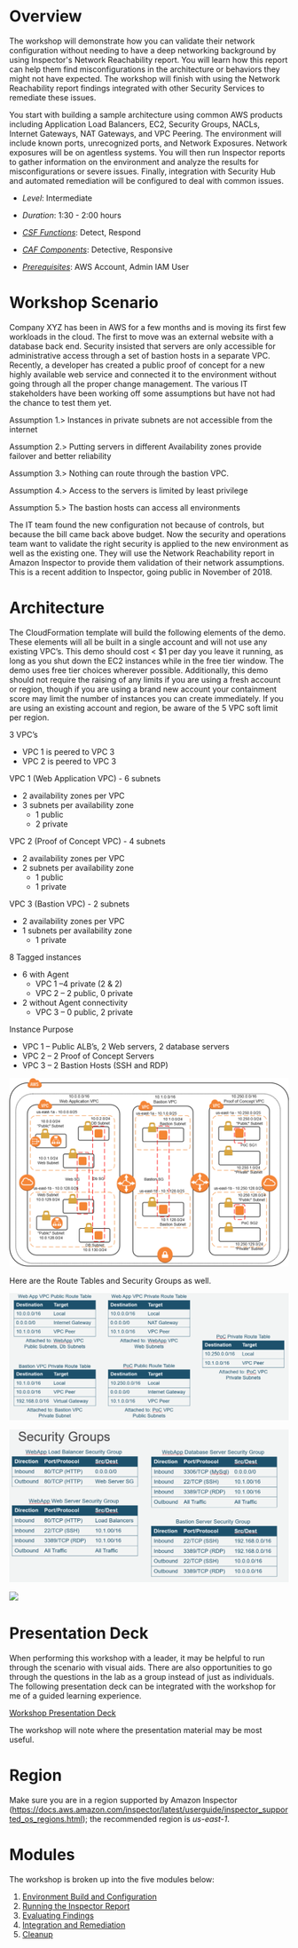 

Overview
========

The workshop will demonstrate how you can validate their network configuration without needing to have a deep networking background by using Inspector's Network Reachability report. You will learn how this report can help them find misconfigurations in the architecture or behaviors they might not have expected. The workshop will finish with using the Network Reachability report findings integrated with other Security Services to remediate these issues.

You start with building a sample architecture using common AWS products including Application Load Balancers, EC2, Security Groups, NACLs, Internet Gateways, NAT Gateways, and VPC Peering. The environment will include known ports, unrecognized ports, and Network Exposures. Network exposures will be on agentless systems. You will then run Inspector reports to gather information on the environment and analyze the results for misconfigurations or severe issues. Finally, integration with Security Hub and automated remediation will be configured to deal with common issues.

-	*Level*: Intermediate

-	*Duration*: 1:30 - 2:00 hours

-	*[CSF Functions](https://www.nist.gov/cyberframework/online-learning/components-framework)*: Detect, Respond

-	*[CAF Components](https://d0.awsstatic.com/whitepapers/AWS_CAF_Security_Perspective.pdf)*: Detective, Responsive

-	*[Prerequisites](https://awssecworkshops.com/getting-started/)*: AWS Account, Admin IAM User

Workshop Scenario
=================

Company XYZ has been in AWS for a few months and is moving its first few workloads in the cloud. The first to move was an external website with a database back end. Security insisted that servers are only accessible for administrative access through a set of bastion hosts in a separate VPC. Recently, a developer has created a public proof of concept for a new highly available web service and connected it to the environment without going through all the proper change management. The various IT stakeholders have been working off some assumptions but have not had the chance to test them yet.

Assumption 1.\> Instances in private subnets are not accessible from the internet

Assumption 2.\> Putting servers in different Availability zones provide failover and better reliability

Assumption 3.\> Nothing can route through the bastion VPC.

Assumption 4.\> Access to the servers is limited by least privilege

Assumption 5.\> The bastion hosts can access all environments

The IT team found the new configuration not because of controls, but because the bill came back above budget. Now the security and operations team want to validate the right security is applied to the new environment as well as the existing one. They will use the Network Reachability report in Amazon Inspector to provide them validation of their network assumptions. This is a recent addition to Inspector, going public in November of 2018.

Architecture
============

The CloudFormation template will build the following elements of the demo. These elements will all be built in a single account and will not use any existing VPC’s. This demo should cost \< \$1 per day you leave it running, as long as you shut down the EC2 instances while in the free tier window. The demo uses free tier choices wherever possible. Additionally, this demo should not require the raising of any limits if you are using a fresh account or region, though if you are using a brand new account your containment score may limit the number of instances you can create immediately. If you are using an existing account and region, be aware of the 5 VPC soft limit per region.

3 VPC’s
-   VPC 1 is peered to VPC 3
-   VPC 2 is peered to VPC 3

VPC 1 (Web Application VPC) - 6 subnets
-   2 availability zones per VPC
-   3 subnets per availability zone
    -   1 public
    -   2 private

VPC 2 (Proof of Concept VPC) - 4 subnets
-   2 availability zones per VPC
-   2 subnets per availability zone
    -   1 public
    -   1 private

VPC 3 (Bastion VPC) - 2 subnets
-   2 availability zones per VPC
-   1 subnets per availability zone
    -   1 private

8 Tagged instances
-   6 with Agent
    -   VPC 1 –4 private (2 & 2)
    -   VPC 2 – 2 public, 0 private
-   2 without Agent connectivity
    -   VPC 3 – 0 public, 2 private

Instance Purpose
-   VPC 1 – Public ALB’s, 2 Web servers, 2 database servers
-   VPC 2 – 2 Proof of Concept Servers
-   VPC 3 – 2 Bastion Hosts (SSH and RDP)

![](./images/readme-1-architecture.png)

Here are the Route Tables and Security Groups as well.

![](./images/readme-2-routes.png)

![](./images/readme-3-security-groups.png)

![](./images/readme-3-security-groups-2.png)

Presentation Deck
=================

When performing this workshop with a leader, it may be helpful to run through the scenario with visual aids. There are also opportunities to go through the questions in the lab as a group instead of just as individuals. The following presentation deck can be integrated with the workshop for me of a guided learning experience.

[Workshop Presentation Deck](./resources/demo-support-presentation.pdf)

The workshop will note where the presentation material may be most useful.

Region
======

Make sure you are in a region supported by Amazon Inspector (<https://docs.aws.amazon.com/inspector/latest/userguide/inspector_supported_os_regions.html>); the recommended region is *us-east-1*.

Modules
=======

The workshop is broken up into the five modules below:

1.	[Environment Build and Configuration](01-environment-setup.md)
2.	[Running the Inspector Report](02-running-inspector.md)
3.	[Evaluating Findings](03-evaluate-findings.md)
4.	[Integration and Remediation](04-integration-and-remediation.md)
5.	[Cleanup](05-cleanup.md)